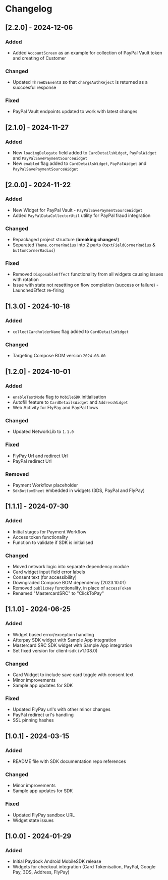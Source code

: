 # Changelog

## [2.2.0] - 2024-12-06

### Added

- Added `AccountScreen` as an example for collection of PayPal Vault token and creating of Customer

### Changed

- Updated `ThreeDSEvent`s so that `chargeAuthReject` is returned as a succcesful response

### Fixed

- PayPal Vault endpoints updated to work with latest changes

## [2.1.0] - 2024-11-27

### Added

- New `loadingDelegate` field added to `CardDetailsWidget`, `PayPalWidget` and `PayPalSavePaymentSourceWidget`
- New `enabled` flag added to `CardDetailsWidget`, `PayPalWidget` and `PayPalSavePaymentSourceWidget`

## [2.0.0] - 2024-11-22

### Added

- New Widget for PayPal Vault - `PayPalSavePaymentSourceWidget`
- Added `PayPalDataCollectorUtil` utility for PayPal fraud integration

### Changed

- Repackaged project structure (**breaking changes!**)
- Separated `Theme.cornerRadius` into 2 parts (`textFieldCornerRadius` & `buttonCornerRadius`)

### Fixed

- Removed `DisposableEffect` functionality from all widgets causing issues with rotation
- Issue with state not resetting on flow completion (success or failure) - LaunchedEffect re-firing

## [1.3.0] - 2024-10-18

### Added

- `collectCardholderName` flag added to `CardDetailsWidget`

### Changed

- Targeting Compose BOM version `2024.08.00`

## [1.2.0] - 2024-10-01

### Added

- `enableTestMode` flag to `MobileSDK` initialisation
- Autofill feature to `CardDetailsWidget` and `AddressWidget`
- Web Activity for FlyPay and PayPal flows

### Changed

- Updated NetworkLib to `1.1.0`

### Fixed

- FlyPay Url and redirect Url
- PayPal redirect Url

### Removed

- Payment Workflow placeholder
- `SdkBottomSheet` embedded in widgets (3DS, PayPal and FlyPay)

## [1.1.1] - 2024-07-30

### Added

- Initial stages for Payment Workflow
- Access token functionality
- Function to validate if SDK is initialised

### Changed

- Moved network logic into separate dependency module
- Card widget input field error labels
- Consent text (for accessibility)
- Downgraded Compose BOM dependency (2023.10.01)
- Removed `publicKey` functionality, in place of `accessToken`
- Renamed "MastercardSRC" to "ClickToPay"

## [1.1.0] - 2024-06-25

### Added

- Widget based error/exception handling
- Afterpay SDK widget with Sample App integration
- Mastercard SRC SDK widget with Sample App integration
- Set fixed version for client-sdk (v1.108.0)

### Changed

- Card Widget to include save card toggle with consent text
- Minor improvements
- Sample app updates for SDK

### Fixed

- Updated FlyPay url's with other minor changes
- PayPal redirect url's handling
- SSL pinning hashes

## [1.0.1] - 2024-03-15

### Added

- README file with SDK documentation repo references

### Changed

- Minor improvements
- Sample app updates for SDK

### Fixed

- Updated FlyPay sandbox URL
- Widget state issues

## [1.0.0] - 2024-01-29

### Added

- Initial Paydock Android MobileSDK release
- Widgets for checkout integration (Card Tokenisation, PayPal, Google Pay, 3DS, Address, FlyPay)
